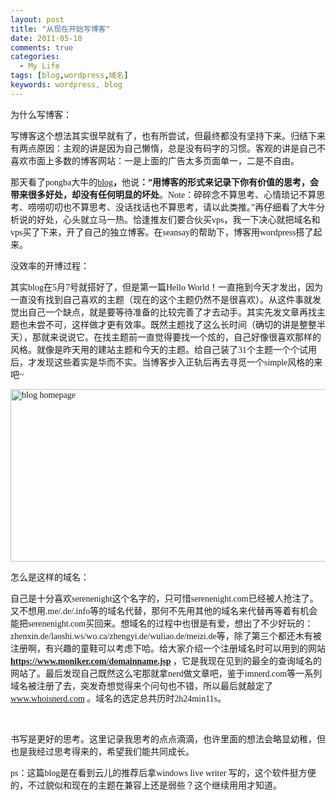 ```yaml
---
layout: post
title: "从现在开始写博客"
date: 2011-05-10
comments: true
categories:
  - My Life
tags: [blog,wordpress,域名]
keywords: wordpress, blog
---
```

<span style="font-family: 微软雅黑;">为什么写博客</span><span style="font-family: 微软雅黑;">：</span>

<span style="font-family: 微软雅黑;">写博客这个想法其实很早就有了，也有所尝试，但最终都没有坚持下来。归结下来有两点原因：主观的讲是因为自己懒惰，总是没有码字的习惯。客观的讲是自己不喜欢市面上多数的博客网站：一是上面的广告太多页面单一，二是不自由。</span>

<span style="font-family: 微软雅黑;">那天看了pongba大牛的<a href="http://mindhacks.cn/2009/02/15/why-you-should-start-blogging-now/">blog</a><strong>，</strong>他说<strong>：”用博客的形式来记录下你有价值的思考，会带来很多好处，却没有任何明显的坏处</strong>。Note：碎碎念不算思考、心情琐记不算思考、唠唠叨叨也不算思考、没话找话也不算思考，请以此类推。”再仔细看了大牛分析说的好处，心头就立马一热。恰逢推友们要合伙买vps，我一下决心就把域名和vps买了下来，开了自己的独立博客。在seansay的帮助下，博客用wordpress搭了起来。</span>

<!-- more -->

<span style="font-family: 微软雅黑;">没效率的开博过程：</span>

<span style="font-family: 微软雅黑;">其实blog在5月7号就搭好了，但是第一篇Hello World！一直拖到今天才发出，因为一直没有找到自己喜欢的主题（现在的这个主题仍然不是很喜欢）。从这件事就发觉出自己一个缺点，就是要等待准备的比较完善了才去动手。其实先发文章再找主题也未尝不可，这样做才更有效率。既然主题找了这么长时间（确切的讲是整整半天），那就来说说它。在找主题前一直觉得要找一个炫的，自己好像很喜欢那样的风格。就像是昨天用的建站主题和今天的主题。给自己装了31个主题一个个试用后，才发现这些着实是华而不实。当博客步入正轨后再去寻觅一个simple风格的来吧~</span>

<span style="font-family: 微软雅黑;"><a href="http://wordpress.lufangming.com/wp-content/uploads/2011/05/blog-homepage.png"><img class="alignnone" style="background-image: none; padding-left: 0px; padding-right: 0px; display: inline; padding-top: 0px; border: 0px initial initial;" title="blog homepage" src="http://wordpress.lufangming.com/wp-content/uploads/2011/05/blog-homepage_thumb.png" border="0" alt="blog homepage" width="536" height="276" /></a></span>

<span style="font-family: 微软雅黑;">怎么是这样的域名：</span>

<span style="font-family: 微软雅黑;">自己是十分喜欢serenenight这个名字的，只可惜serenenight.com已经被人抢注了。又不想用.me/.de/.info等的域名代替，那何不先用其他的域名来代替再等着有机会能把serenenight.com买回来。想域名的过程中也很是有爱，想出了不少好玩的：zhenxin.de/laoshi.ws/wo.ca/zhengyi.de/wuliao.de/meizi.de等，除了第三个都还木有被注册啊，有兴趣的童鞋可以考虑下哈。给大家介绍一个注册域名时可以用到的网站<a href="https://www.moniker.com/domainname.jsp"><strong>https://www.moniker.com/domainname.jsp</strong></a> ，它是我现在见到的最全的查询域名的网站了。最后发现自己既然这么宅那就拿nerd做文章吧，鉴于imnerd.com等一系列域名被注册了去，突发奇想觉得来个问句也不错，所以最后就敲定了<a href="http://www.whoisnerd.com">www.whoisnerd.com</a> 。域名的选定总共历时2h24min11s。</span>

&nbsp;

<span style="font-family: 微软雅黑;">书写是更好的思考。这里记录我思考的点点滴滴，也许里面的想法会略显幼稚，但也是我经过思考得来的，希望我们能共同成长。</span>

<span style="font-family: 微软雅黑;">ps：这篇blog是在看到云儿的推荐后拿windows live writer 写的，这个软件挺方便的，不过貌似和现在的主题在兼容上还是弱些？这个继续用用才知道。</span>

<span style="font-family: 微软雅黑;"> </span>